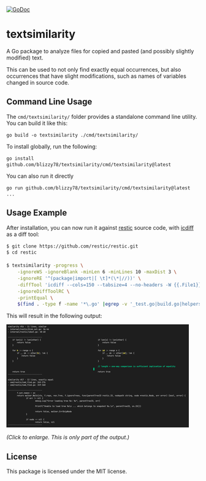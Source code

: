 [![GoDoc](https://pkg.go.dev/badge/github.com/blizzy78/textsimilarity)](https://pkg.go.dev/github.com/blizzy78/textsimilarity)


textsimilarity
==============

A Go package to analyze files for copied and pasted (and possibly slightly modified) text.

This can be used to not only find exactly equal occurrences, but also occurrences that have slight modifications,
such as names of variables changed in source code.


Command Line Usage
------------------

The `cmd/textsimilarity/` folder provides a standalone command line utility. You can build it like this:

```
go build -o textsimilarity ./cmd/textsimilarity/
```

To install globally, run the following:

```
go install github.com/blizzy78/textsimilarity/cmd/textsimilarity@latest
```

You can also run it directly

```
go run github.com/blizzy78/textsimilarity/cmd/textsimilarity@latest ...
```


Usage Example
-------------

After installation, you can now run it against [restic] source code, with [icdiff] as a diff tool:

~~~bash
$ git clone https://github.com/restic/restic.git
$ cd restic

$ textsimilarity -progress \
	-ignoreWS -ignoreBlank -minLen 6 -minLines 10 -maxDist 3 \
	-ignoreRE '^(package|import|[ \t]*(\*|//))' \
	-diffTool 'icdiff --cols=150 --tabsize=4 --no-headers -W {{.File1}} {{.File2}}' \
	-ignoreDiffToolRC \
	-printEqual \
	$(find . -type f -name '*\.go' |egrep -v '_test.go|build.go|helpers/')
~~~

This will result in the following output:

[![Sample Output](similarities-thumb.png)](similarities.png)

_(Click to enlarge. This is only part of the output.)_


License
-------

This package is licensed under the MIT license.



[restic]: https://github.com/restic/restic
[icdiff]: https://github.com/jeffkaufman/icdiff
